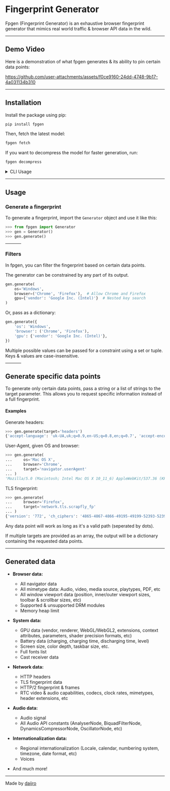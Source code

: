 # Fingerprint Generator

Fpgen (Fingerprint Generator) is an exhaustive browser fingerprint generator that mimics real world traffic & browser API data in the wild.

---

## Demo Video

Here is a demonstration of what fpgen generates & its ability to pin certain data points:

https://github.com/user-attachments/assets/f0ce9160-24dd-4748-9b17-4a031134b310

---

## Installation

Install the package using pip:

```bash
pip install fpgen
```

Then, fetch the latest model:

```bash
fpgen fetch
```

If you want to decompress the model for faster generation, run:

```bash
fpgen decompress
```

<details>
<summary>CLI Usage</summary>

```
Usage: python -m fpgen [OPTIONS] COMMAND [ARGS]...

Options:
  --help  Show this message and exit.

Commands:
  decompress  Decompress model files for speed efficiency (will take 100mb+)
  fetch       Fetch the latest model from GitHub
  recompress  Compress model files after running decompress
  remove      Remove all downloaded and/or extracted model files

```

</details>

---

## Usage

### Generate a fingerprint

To generate a fingerprint, import the `Generator` object and use it like this:

```python
>>> from fpgen import Generator
>>> gen = Generator()
>>> gen.generate()
```

<hr width=50>

### Filters

In fpgen, you can filter the fingerprint based on certain data points.

The generator can be constrained by any part of its output.

```python
gen.generate(
    os='Windows',
    browser=('Chrome', 'Firefox'),  # Allow Chrome and Firefox
    gpu={'vendor': 'Google Inc. (Intel)'}  # Nested key search
)
```

Or, pass as a dictionary:

```python
gen.generate({
    'os': 'Windows',
    'browser': ('Chrome', 'Firefox'),
    'gpu': {'vendor': 'Google Inc. (Intel)'},
})
```

Multiple possible values can be passed for a constraint using a set or tuple. Keys & values are case-insensitive.

<hr width=50>

## Generate specific data points

To generate only certain data points, pass a string or a list of strings to the target parameter. This allows you to request specific information instead of a full fingerprint.

#### Examples

Generate headers:

```python
>>> gen.generate(target='headers')
{'accept-language': 'uk-UA,uk;q=0.9,en-US;q=0.8,en;q=0.7', 'accept-encoding': 'gzip, deflate, br, zstd', 'accept': '*/*', 'priority': 'u=1, i', 'sec-ch-ua': '"Google Chrome";v="131", "Chromium";v="131", "Not_A Brand";v="24"', 'sec-ch-ua-mobile': '?0', 'sec-ch-ua-platform': '"macOS"', 'sec-fetch-dest': 'empty', 'sec-fetch-mode': 'cors', 'sec-fetch-site': 'same-site', 'sec-gpc': None}
```

User-Agent, given OS and browser:

```python
>>> gen.generate(
...     os='Mac OS X',
...     browser='Chrome',
...     target='navigator.userAgent'
... )
'Mozilla/5.0 (Macintosh; Intel Mac OS X 10_11_6) AppleWebKit/537.36 (KHTML, like Gecko) Chrome/103.0.5060.134 Safari/537.36'
```

TLS fingerprint:

```python
>>> gen.generate(
...     browser='Firefox',
...     target='network.tls.scrapfly_fp'
... )
{'version': '772', 'ch_ciphers': '4865-4867-4866-49195-49199-52393-52392-49196-49200-49162-49161-49171-49172-156-157-47-53', 'ch_extensions': '0-5-10-11-13-16-23-27-28-34-35-43-45-51-65037-65281', 'groups': '4588-29-23-24-25-256-257', 'points': '0', 'compression': '0', 'supported_versions': '772-771', 'supported_protocols': 'h2-http11', 'key_shares': '4588-29-23', 'psk': '1', 'signature_algs': '1027-1283-1539-2052-2053-2054-1025-1281-1537-515-513', 'early_data': '0'}
```

Any data point will work as long as it's a valid path (seperated by dots).

If multiple targets are provided as an array, the output will be a dictionary containing the requested data points.

---

## Generated data

- **Browser data:**

  - All navigator data
  - All mimetype data: Audio, video, media source, playtypes, PDF, etc
  - All window viewport data (position, inner/outer viewport sizes, toolbar & scrollbar sizes, etc)
  - Supported & unsupported DRM modules
  - Memory heap limit

- **System data:**

  - GPU data (vendor, renderer, WebGL/WebGL2, extensions, context attributes, parameters, shader precision formats, etc)
  - Battery data (charging, charging time, discharging time, level)
  - Screen size, color depth, taskbar size, etc.
  - Full fonts list
  - Cast receiver data

- **Network data:**

  - HTTP headers
  - TLS fingerprint data
  - HTTP/2 fingerprint & frames
  - RTC video & audio capabilities, codecs, clock rates, mimetypes, header extensions, etc

- **Audio data:**

  - Audio signal
  - All Audio API constants (AnalyserNode, BiquadFilterNode, DynamicsCompressorNode, OscillatorNode, etc)

- **Internationalization data:**

  - Regional internationalization (Locale, calendar, numbering system, timezone, date format, etc)
  - Voices

- And much more!

---

Made by [daijro](https://github.com/daijro)